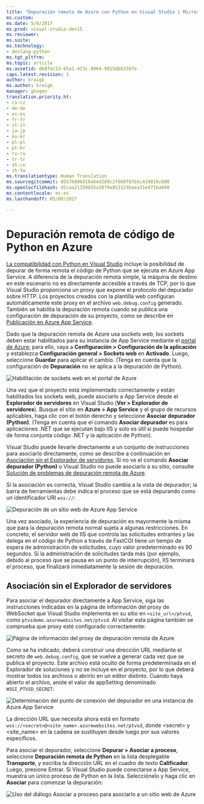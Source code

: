 ```yaml
---
title: "Depuración remota de Azure con Python en Visual Studio | Microsoft Docs"
ms.custom: 
ms.date: 5/8/2017
ms.prod: visual-studio-dev15
ms.reviewer: 
ms.suite: 
ms.technology:
- devlang-python
ms.tgt_pltfrm: 
ms.topic: article
ms.assetid: d68fdc53-65a1-423c-8964-9815dbb3387e
caps.latest.revision: 1
author: kraigb
ms.author: kraigb
manager: ghogen
translation.priority.ht:
- cs-cz
- de-de
- es-es
- fr-fr
- it-it
- ja-jp
- ko-kr
- pl-pl
- pt-br
- ru-ru
- tr-tr
- zh-cn
- zh-tw
ms.translationtype: Human Translation
ms.sourcegitcommit: 85576806818a6ed289c2f660f87b5c419016c600
ms.openlocfilehash: d2caa21359655a2079a853123baea31e471ba040
ms.contentlocale: es-es
ms.lasthandoff: 05/09/2017

---
```


# <a name="remotely-debugging-python-code-on-azure"></a>Depuración remota de código de Python en Azure

[La compatibilidad con Python en Visual Studio](installation.md) incluye la posibilidad de depurar de forma remota el código de Python que se ejecuta en Azure App Service. A diferencia de la depuración remota simple, la máquina de destino en este escenario no es directamente accesible a través de TCP, por lo que Visual Studio proporciona un proxy que expone el protocolo del depurador sobre HTTP. Los proyectos creados con la plantilla web configuran automáticamente este proxy en el archivo `web.debug.config` generado. También se habilita la depuración remota cuando se publica una configuración de depuración de su proyecto, como se describe en [Publicación en Azure App Service](template-web.md#publishing-to-azure-app-service).

Dado que la depuración remota de Azure usa sockets web, los sockets deben estar habilitados para su instancia de App Service mediante el [portal de Azure](https://portal.azure.com); para ello, vaya a **Configuración > Configuración de la aplicación** y establezca **Configuración general > Sockets web** en **Activado**. Luego, seleccione **Guardar** para aplicar el cambio. (Tenga en cuenta que la configuración de **Depuración** no se aplica a la depuración de Python).

![Habilitación de sockets web en el portal de Azure](~/docs/python/media/azure-remote-debugging-enable-web-sockets.png)

Una vez que el proyecto está implementado correctamente y están habilitados los sockets web, puede asociarlo a App Service desde el **Explorador de servidores** en Visual Studio (**Ver > Explorador de servidores**). Busque el sitio en **Azure > App Service** y el grupo de recursos aplicables, haga clic con el botón derecho y seleccione **Asociar depurador (Python)**. (Tenga en cuenta que el comando **Asociar depurador** es para aplicaciones .NET que se ejecutan bajo IIS y solo es útil si puede hospedar de forma conjunta código .NET y la aplicación de Python).

Visual Studio puede llevarle directamente a un conjunto de instrucciones para asociarlo directamente, como se describe a continuación en [Asociación sin el Explorador de servidores](#attaching-without-server-explorer). Si no ve el comando **Asociar depurador (Python)** o Visual Studio no puede asociarlo a su sitio, consulte [Solución de problemas de depuración remota de Azure](debugging-azure-remote-troubleshooting.md).

Si la asociación es correcta, Visual Studio cambia a la vista de depurador; la barra de herramientas debe indica el proceso que se está depurando como un identificador URI `wss://`:

![Depuración de un sitio web de Azure App Service](~/docs/python/media/azure-remote-debugging-attached.png)

Una vez asociado, la experiencia de depuración es mayormente la misma que para la depuración remota normal sujeta a algunas restricciones. En concreto, el servidor web de IIS que controla las solicitudes entrantes y las delega en el código de Python a través de FastCGI tiene un tiempo de espera de administración de solicitudes, cuyo valor predeterminado es 90 segundos. Si la administración de solicitudes tarda más (por ejemplo, debido al proceso que se pausa en un punto de interrupción), IIS terminará el proceso, que finalizará inmediatamente la sesión de depuración. 

## <a name="attaching-without-server-explorer"></a>Asociación sin el Explorador de servidores

Para asociar el depurador directamente a App Service, siga las instrucciones indicadas en la página de información del proxy de WebSocket que Visual Studio implementa en su sitio en `<site_url>/ptvsd`, como `ptvsdemo.azurewebsites.net/ptvsd`. Al visitar esta página también se comprueba que proxy esté configurado correctamente:

![Página de información del proxy de depuración remota de Azure](~/docs/python/media/azure-remote-debugging-proxy-info-page.png)

Como se ha indicado, deberá construir una dirección URL mediante el secreto de `web.debug.config`, que se vuelve a generar cada vez que se publica el proyecto. Este archivo está oculto de forma predeterminada en el Explorador de soluciones y no se incluye en el proyecto, por lo que deberá mostrar todos los archivos o abrirlo en un editor distinto. Cuando haya abierto el archivo, anote el valor de appSetting denominado `WSGI_PTVSD_SECRET`:

![Determinación del punto de conexión del depurador en una instancia de Azure App Service](~/docs/python/media/azure-remote-debugging-secret.png)

La dirección URL que necesita ahora está en formato `wss://<secret>@<site_name>.azurewebsites.net/ptvsd`, donde &lt;secret&gt; y &lt;site_name&gt; en la cadena se sustituyen desde luego por sus valores específicos.

Para asociar el depurador, seleccione **Depurar > Asociar a proceso**, seleccione **Depuración remota de Python** en la lista desplegable **Transporte**, y escriba la dirección URL en el cuadro de texto **Calificador**. Luego, presione Entrar. Si Visual Studio puede conectarse a App Service, muestra un único proceso de Python en la lista. Selecciónelo y haga clic en **Asociar** para comenzar la depuración:

![Uso del diálogo Asociar a proceso para asociarlo a un sitio web de Azure](~/docs/python/media/azure-remote-debugging-manual-attach.png)

